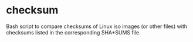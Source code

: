 # checksum
Bash script to compare checksums of Linux iso images (or other files) with checksums listed in the corresponding SHA*SUMS file.
